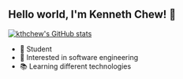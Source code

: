 ## Hello world, I'm Kenneth Chew! 👋

[![kthchew's GitHub stats](https://github-readme-stats.vercel.app/api?username=kthchew)](https://github.com/anuraghazra/github-readme-stats)

- 🌱 Student
- 👀 Interested in software engineering
- 📚 Learning different technologies

<!---
kthchew/kthchew is a ✨ special ✨ repository because its `README.md` (this file) appears on your GitHub profile.
You can click the Preview link to take a look at your changes.
--->

